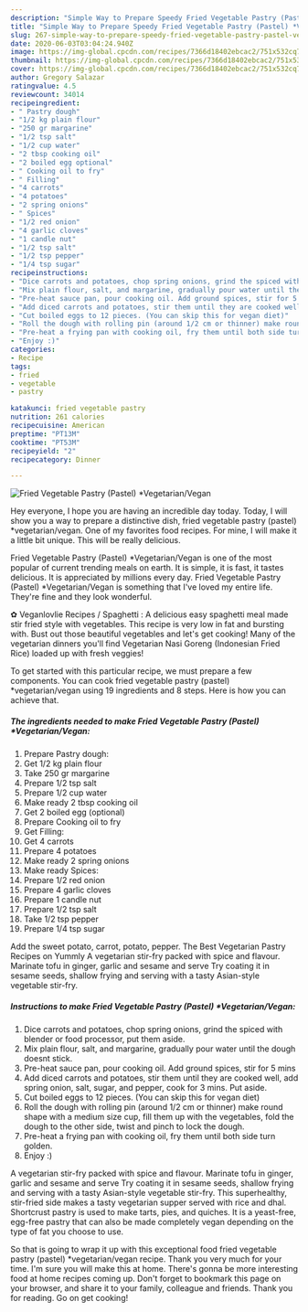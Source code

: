 ```yaml
---
description: "Simple Way to Prepare Speedy Fried Vegetable Pastry (Pastel) *Vegetarian/Vegan"
title: "Simple Way to Prepare Speedy Fried Vegetable Pastry (Pastel) *Vegetarian/Vegan"
slug: 267-simple-way-to-prepare-speedy-fried-vegetable-pastry-pastel-vegetarian-vegan
date: 2020-06-03T03:04:24.940Z
image: https://img-global.cpcdn.com/recipes/7366d18402ebcac2/751x532cq70/fried-vegetable-pastry-pastel-vegetarianvegan-recipe-main-photo.jpg
thumbnail: https://img-global.cpcdn.com/recipes/7366d18402ebcac2/751x532cq70/fried-vegetable-pastry-pastel-vegetarianvegan-recipe-main-photo.jpg
cover: https://img-global.cpcdn.com/recipes/7366d18402ebcac2/751x532cq70/fried-vegetable-pastry-pastel-vegetarianvegan-recipe-main-photo.jpg
author: Gregory Salazar
ratingvalue: 4.5
reviewcount: 34014
recipeingredient:
- " Pastry dough"
- "1/2 kg plain flour"
- "250 gr margarine"
- "1/2 tsp salt"
- "1/2 cup water"
- "2 tbsp cooking oil"
- "2 boiled egg optional"
- " Cooking oil to fry"
- " Filling"
- "4 carrots"
- "4 potatoes"
- "2 spring onions"
- " Spices"
- "1/2 red onion"
- "4 garlic cloves"
- "1 candle nut"
- "1/2 tsp salt"
- "1/2 tsp pepper"
- "1/4 tsp sugar"
recipeinstructions:
- "Dice carrots and potatoes, chop spring onions, grind the spiced with blender or food processor, put them aside."
- "Mix plain flour, salt, and margarine, gradually pour water until the dough doesnt stick."
- "Pre-heat sauce pan, pour cooking oil. Add ground spices, stir for 5 mins"
- "Add diced carrots and potatoes, stir them until they are cooked well, add spring onion, salt, sugar, and pepper, cook for 3 mins. Put aside."
- "Cut boiled eggs to 12 pieces. (You can skip this for vegan diet)"
- "Roll the dough with rolling pin (around 1/2 cm or thinner) make round shape with a medium size cup, fill them up with the vegetables, fold the dough to the other side, twist and pinch to lock the dough."
- "Pre-heat a frying pan with cooking oil, fry them until both side turn golden."
- "Enjoy :)"
categories:
- Recipe
tags:
- fried
- vegetable
- pastry

katakunci: fried vegetable pastry 
nutrition: 261 calories
recipecuisine: American
preptime: "PT13M"
cooktime: "PT53M"
recipeyield: "2"
recipecategory: Dinner

---
```



![Fried Vegetable Pastry (Pastel) *Vegetarian/Vegan](https://img-global.cpcdn.com/recipes/7366d18402ebcac2/751x532cq70/fried-vegetable-pastry-pastel-vegetarianvegan-recipe-main-photo.jpg)

Hey everyone, I hope you are having an incredible day today. Today, I will show you a way to prepare a distinctive dish, fried vegetable pastry (pastel) *vegetarian/vegan. One of my favorites food recipes. For mine, I will make it a little bit unique. This will be really delicious.

Fried Vegetable Pastry (Pastel) *Vegetarian/Vegan is one of the most popular of current trending meals on earth. It is simple, it is fast, it tastes delicious. It is appreciated by millions every day. Fried Vegetable Pastry (Pastel) *Vegetarian/Vegan is something that I've loved my entire life. They're fine and they look wonderful.

✿ Veganlovlie Recipes / Spaghetti : A delicious easy spaghetti meal made stir fried style with vegetables. This recipe is very low in fat and bursting with. Bust out those beautiful vegetables and let&#39;s get cooking! Many of the vegetarian dinners you&#39;ll find Vegetarian Nasi Goreng (Indonesian Fried Rice) loaded up with fresh veggies!


To get started with this particular recipe, we must prepare a few components. You can cook fried vegetable pastry (pastel) *vegetarian/vegan using 19 ingredients and 8 steps. Here is how you can achieve that.

<!--inarticleads1-->

##### The ingredients needed to make Fried Vegetable Pastry (Pastel) *Vegetarian/Vegan:

1. Prepare  Pastry dough:
1. Get 1/2 kg plain flour
1. Take 250 gr margarine
1. Prepare 1/2 tsp salt
1. Prepare 1/2 cup water
1. Make ready 2 tbsp cooking oil
1. Get 2 boiled egg (optional)
1. Prepare  Cooking oil to fry
1. Get  Filling:
1. Get 4 carrots
1. Prepare 4 potatoes
1. Make ready 2 spring onions
1. Make ready  Spices:
1. Prepare 1/2 red onion
1. Prepare 4 garlic cloves
1. Prepare 1 candle nut
1. Prepare 1/2 tsp salt
1. Take 1/2 tsp pepper
1. Prepare 1/4 tsp sugar


Add the sweet potato, carrot, potato, pepper. The Best Vegetarian Pastry Recipes on Yummly A vegetarian stir-fry packed with spice and flavour. Marinate tofu in ginger, garlic and sesame and serve Try coating it in sesame seeds, shallow frying and serving with a tasty Asian-style vegetable stir-fry. 

<!--inarticleads2-->

##### Instructions to make Fried Vegetable Pastry (Pastel) *Vegetarian/Vegan:

1. Dice carrots and potatoes, chop spring onions, grind the spiced with blender or food processor, put them aside.
1. Mix plain flour, salt, and margarine, gradually pour water until the dough doesnt stick.
1. Pre-heat sauce pan, pour cooking oil. Add ground spices, stir for 5 mins
1. Add diced carrots and potatoes, stir them until they are cooked well, add spring onion, salt, sugar, and pepper, cook for 3 mins. Put aside.
1. Cut boiled eggs to 12 pieces. (You can skip this for vegan diet)
1. Roll the dough with rolling pin (around 1/2 cm or thinner) make round shape with a medium size cup, fill them up with the vegetables, fold the dough to the other side, twist and pinch to lock the dough.
1. Pre-heat a frying pan with cooking oil, fry them until both side turn golden.
1. Enjoy :)


A vegetarian stir-fry packed with spice and flavour. Marinate tofu in ginger, garlic and sesame and serve Try coating it in sesame seeds, shallow frying and serving with a tasty Asian-style vegetable stir-fry. This superhealthy, stir-fried side makes a tasty vegetarian supper served with rice and dhal. Shortcrust pastry is used to make tarts, pies, and quiches. It is a yeast-free, egg-free pastry that can also be made completely vegan depending on the type of fat you choose to use. 

So that is going to wrap it up with this exceptional food fried vegetable pastry (pastel) *vegetarian/vegan recipe. Thank you very much for your time. I'm sure you will make this at home. There's gonna be more interesting food at home recipes coming up. Don't forget to bookmark this page on your browser, and share it to your family, colleague and friends. Thank you for reading. Go on get cooking!
